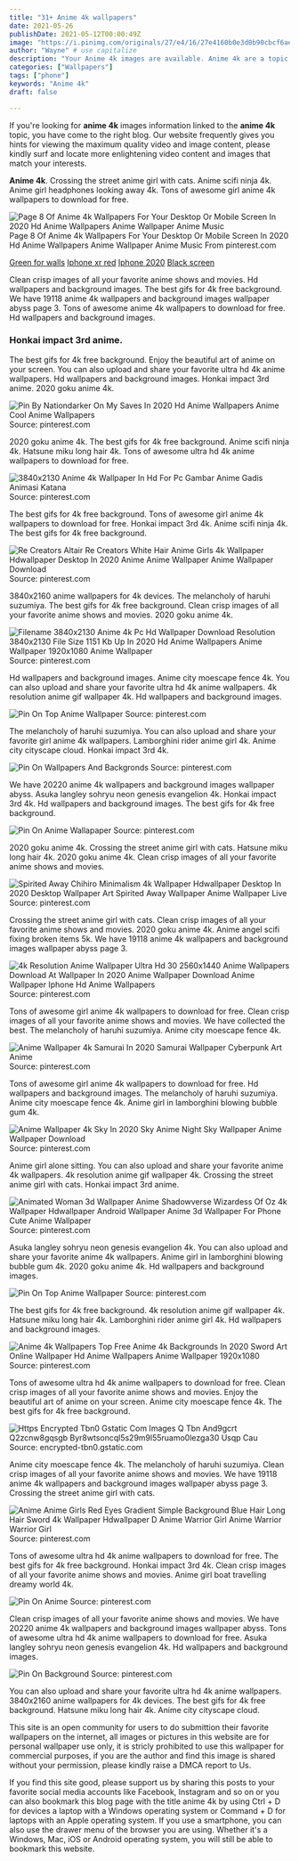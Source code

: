 ```yaml
---
title: "31+ Anime 4k wallpapers"
date: 2021-05-26
publishDate: 2021-05-12T00:00:49Z
image: "https://i.pinimg.com/originals/27/e4/16/27e4160b0e3d0b90cbcf6aee8e133951.jpg"
author: "Wayne" # use capitalize
description: "Your Anime 4k images are available. Anime 4k are a topic that is being searched for and liked by netizens today. You can Download the Anime 4k files here. Get all royalty-free photos and vectors."
categories: ["Wallpapers"]
tags: ["phone"]
keywords: "Anime 4k"
draft: false

---
```


If you're looking for **anime 4k** images information linked to the **anime 4k** topic, you have come to the right  blog.  Our website frequently  gives you  hints  for viewing  the maximum  quality video and image  content, please kindly surf and locate more enlightening video content and images  that match your interests.

**Anime 4k**. Crossing the street anime girl with cats. Anime scifi ninja 4k. Anime girl headphones looking away 4k. Tons of awesome girl anime 4k wallpapers to download for free.

![Page 8 Of Anime 4k Wallpapers For Your Desktop Or Mobile Screen In 2020 Hd Anime Wallpapers Anime Wallpaper Anime Music](https://i.pinimg.com/originals/a8/75/5a/a8755a119edabfc6c682332c96d30d71.jpg "Page 8 Of Anime 4k Wallpapers For Your Desktop Or Mobile Screen In 2020 Hd Anime Wallpapers Anime Wallpaper Anime Music")
Page 8 Of Anime 4k Wallpapers For Your Desktop Or Mobile Screen In 2020 Hd Anime Wallpapers Anime Wallpaper Anime Music From pinterest.com

[Green for walls](/green-for-walls/)
[Iphone xr red](/iphone-xr-red/)
[Iphone 2020](/iphone-2020/)
[Black screen](/black-screen/)

Clean crisp images of all your favorite anime shows and movies. Hd wallpapers and background images. The best gifs for 4k free background. We have 19118 anime 4k wallpapers and background images wallpaper abyss page 3. Tons of awesome anime 4k wallpapers to download for free. Hd wallpapers and background images.

### Honkai impact 3rd anime.

The best gifs for 4k free background. Enjoy the beautiful art of anime on your screen. You can also upload and share your favorite ultra hd 4k anime wallpapers. Hd wallpapers and background images. Honkai impact 3rd anime. 2020 goku anime 4k.


![Pin By Nationdarker On My Saves In 2020 Hd Anime Wallpapers Anime Cool Anime Wallpapers](https://i.pinimg.com/originals/6e/e2/23/6ee223afd79955052d4d40b8e810ec6f.jpg "Pin By Nationdarker On My Saves In 2020 Hd Anime Wallpapers Anime Cool Anime Wallpapers")
Source: pinterest.com

2020 goku anime 4k. The best gifs for 4k free background. Anime scifi ninja 4k. Hatsune miku long hair 4k. Tons of awesome ultra hd 4k anime wallpapers to download for free.

![3840x2130 Anime 4k Wallpaper In Hd For Pc Gambar Anime Gadis Animasi Katana](https://i.pinimg.com/originals/6c/c6/6c/6cc66cc4cd46399f36bcdc11052318a8.jpg "3840x2130 Anime 4k Wallpaper In Hd For Pc Gambar Anime Gadis Animasi Katana")
Source: pinterest.com

The best gifs for 4k free background. Tons of awesome girl anime 4k wallpapers to download for free. Honkai impact 3rd 4k. Anime scifi ninja 4k. The best gifs for 4k free background.

![Re Creators Altair Re Creators White Hair Anime Girls 4k Wallpaper Hdwallpaper Desktop In 2020 Anime Anime Wallpaper Anime Wallpaper Download](https://i.pinimg.com/originals/59/eb/93/59eb9345360337f13ba0469bac5e29a5.jpg "Re Creators Altair Re Creators White Hair Anime Girls 4k Wallpaper Hdwallpaper Desktop In 2020 Anime Anime Wallpaper Anime Wallpaper Download")
Source: pinterest.com

3840x2160 anime wallpapers for 4k devices. The melancholy of haruhi suzumiya. The best gifs for 4k free background. Clean crisp images of all your favorite anime shows and movies. 2020 goku anime 4k.

![Filename 3840x2130 Anime 4k Pc Hd Wallpaper Download Resolution 3840x2130 File Size 1151 Kb Up In 2020 Hd Anime Wallpapers Anime Wallpaper 1920x1080 Anime Wallpaper](https://i.pinimg.com/originals/78/e1/b2/78e1b269504697e95548cbf739de2c07.jpg "Filename 3840x2130 Anime 4k Pc Hd Wallpaper Download Resolution 3840x2130 File Size 1151 Kb Up In 2020 Hd Anime Wallpapers Anime Wallpaper 1920x1080 Anime Wallpaper")
Source: pinterest.com

Hd wallpapers and background images. Anime city moescape fence 4k. You can also upload and share your favorite ultra hd 4k anime wallpapers. 4k resolution anime gif wallpaper 4k. Hd wallpapers and background images.

![Pin On Top Anime Wallpaper](https://i.pinimg.com/originals/b8/a4/90/b8a49094002f54c1d8ce17b7acf22c47.jpg "Pin On Top Anime Wallpaper")
Source: pinterest.com

The melancholy of haruhi suzumiya. You can also upload and share your favorite girl anime 4k wallpapers. Lamborghini rider anime girl 4k. Anime city cityscape cloud. Honkai impact 3rd 4k.

![Pin On Wallpapers And Backgronds](https://i.pinimg.com/originals/b7/1e/40/b71e407077576c17a92cd56b60e88b8b.jpg "Pin On Wallpapers And Backgronds")
Source: pinterest.com

We have 20220 anime 4k wallpapers and background images wallpaper abyss. Asuka langley sohryu neon genesis evangelion 4k. Honkai impact 3rd 4k. Hd wallpapers and background images. The best gifs for 4k free background.

![Pin On Anime Wallapaper](https://i.pinimg.com/originals/b3/e4/97/b3e4971280ed24a6bdf0b1a0030a47b6.jpg "Pin On Anime Wallapaper")
Source: pinterest.com

2020 goku anime 4k. Crossing the street anime girl with cats. Hatsune miku long hair 4k. 2020 goku anime 4k. Clean crisp images of all your favorite anime shows and movies.

![Spirited Away Chihiro Minimalism 4k Wallpaper Hdwallpaper Desktop In 2020 Desktop Wallpaper Art Spirited Away Wallpaper Anime Wallpaper Live](https://i.pinimg.com/originals/57/0a/80/570a808a36df8fc8c8eb43018cf72331.jpg "Spirited Away Chihiro Minimalism 4k Wallpaper Hdwallpaper Desktop In 2020 Desktop Wallpaper Art Spirited Away Wallpaper Anime Wallpaper Live")
Source: pinterest.com

Crossing the street anime girl with cats. Clean crisp images of all your favorite anime shows and movies. 2020 goku anime 4k. Anime angel scifi fixing broken items 5k. We have 19118 anime 4k wallpapers and background images wallpaper abyss page 3.

![4k Resolution Anime Wallpaper Ultra Hd 30 2560x1440 Anime Wallpapers Download At Wallpaper In 2020 Anime Wallpaper Download Anime Wallpaper Iphone Hd Anime Wallpapers](https://i.pinimg.com/originals/94/1f/2c/941f2ce3df2a800d3246676ad7fc8896.jpg "4k Resolution Anime Wallpaper Ultra Hd 30 2560x1440 Anime Wallpapers Download At Wallpaper In 2020 Anime Wallpaper Download Anime Wallpaper Iphone Hd Anime Wallpapers")
Source: pinterest.com

Tons of awesome girl anime 4k wallpapers to download for free. Clean crisp images of all your favorite anime shows and movies. We have collected the best. The melancholy of haruhi suzumiya. Anime city moescape fence 4k.

![Anime Wallpaper 4k Samurai In 2020 Samurai Wallpaper Cyberpunk Art Anime](https://i.pinimg.com/originals/96/70/85/967085fad259177c1a10d3c4f3ba8762.jpg "Anime Wallpaper 4k Samurai In 2020 Samurai Wallpaper Cyberpunk Art Anime")
Source: pinterest.com

Tons of awesome girl anime 4k wallpapers to download for free. Hd wallpapers and background images. The melancholy of haruhi suzumiya. Anime city moescape fence 4k. Anime girl in lamborghini blowing bubble gum 4k.

![Anime Wallpaper 4k Sky In 2020 Sky Anime Night Sky Wallpaper Anime Wallpaper Download](https://i.pinimg.com/originals/b7/a0/2d/b7a02d4d3b78ef75e2d77e5589aa0116.jpg "Anime Wallpaper 4k Sky In 2020 Sky Anime Night Sky Wallpaper Anime Wallpaper Download")
Source: pinterest.com

Anime girl alone sitting. You can also upload and share your favorite anime 4k wallpapers. 4k resolution anime gif wallpaper 4k. Crossing the street anime girl with cats. Honkai impact 3rd anime.

![Animated Woman 3d Wallpaper Anime Shadowverse Wizardess Of Oz 4k Wallpaper Hdwallpaper Android Wallpaper Anime 3d Wallpaper For Phone Cute Anime Wallpaper](https://i.pinimg.com/originals/b0/27/b4/b027b492daac9d10772340157d821323.jpg "Animated Woman 3d Wallpaper Anime Shadowverse Wizardess Of Oz 4k Wallpaper Hdwallpaper Android Wallpaper Anime 3d Wallpaper For Phone Cute Anime Wallpaper")
Source: pinterest.com

Asuka langley sohryu neon genesis evangelion 4k. You can also upload and share your favorite anime 4k wallpapers. Anime girl in lamborghini blowing bubble gum 4k. 2020 goku anime 4k. Hd wallpapers and background images.

![Pin On Top Anime Wallpaper](https://i.pinimg.com/originals/4e/e3/fa/4ee3fa362e0b67758f73a3dccddaf935.jpg "Pin On Top Anime Wallpaper")
Source: pinterest.com

The best gifs for 4k free background. 4k resolution anime gif wallpaper 4k. Hatsune miku long hair 4k. Lamborghini rider anime girl 4k. Hd wallpapers and background images.

![Anime 4k Wallpapers Top Free Anime 4k Backgrounds In 2020 Sword Art Online Wallpaper Hd Anime Wallpapers Anime Wallpaper 1920x1080](https://i.pinimg.com/originals/81/1a/3b/811a3b5e0eb3df1635bfb8081436114e.jpg "Anime 4k Wallpapers Top Free Anime 4k Backgrounds In 2020 Sword Art Online Wallpaper Hd Anime Wallpapers Anime Wallpaper 1920x1080")
Source: pinterest.com

Tons of awesome ultra hd 4k anime wallpapers to download for free. Clean crisp images of all your favorite anime shows and movies. Enjoy the beautiful art of anime on your screen. Anime city moescape fence 4k. The best gifs for 4k free background.

![Https Encrypted Tbn0 Gstatic Com Images Q Tbn And9gcrt Q2zcnw8gqsgb Byr8wtsoncql5s29m9l55ruamo0lezga30 Usqp Cau](/search?q=dark+anime+wallpaper+4k&amp;tbm=isch&amp;tbs=isz:l "Https Encrypted Tbn0 Gstatic Com Images Q Tbn And9gcrt Q2zcnw8gqsgb Byr8wtsoncql5s29m9l55ruamo0lezga30 Usqp Cau")
Source: encrypted-tbn0.gstatic.com

Anime city moescape fence 4k. The melancholy of haruhi suzumiya. Clean crisp images of all your favorite anime shows and movies. We have 19118 anime 4k wallpapers and background images wallpaper abyss page 3. Crossing the street anime girl with cats.

![Anime Anime Girls Red Eyes Gradient Simple Background Blue Hair Long Hair Sword 4k Wallpaper Hdwallpaper D Anime Warrior Girl Anime Warrior Warrior Girl](https://i.pinimg.com/originals/a8/6d/20/a86d201827c418a3f665c0a1c6e6319b.jpg "Anime Anime Girls Red Eyes Gradient Simple Background Blue Hair Long Hair Sword 4k Wallpaper Hdwallpaper D Anime Warrior Girl Anime Warrior Warrior Girl")
Source: pinterest.com

Tons of awesome ultra hd 4k anime wallpapers to download for free. The best gifs for 4k free background. Honkai impact 3rd 4k. Clean crisp images of all your favorite anime shows and movies. Anime girl boat travelling dreamy world 4k.

![Pin On Anime](https://i.pinimg.com/originals/78/cb/40/78cb409b5e0cd2c65944a04efb8acd09.jpg "Pin On Anime")
Source: pinterest.com

Clean crisp images of all your favorite anime shows and movies. We have 20220 anime 4k wallpapers and background images wallpaper abyss. Tons of awesome ultra hd 4k anime wallpapers to download for free. Asuka langley sohryu neon genesis evangelion 4k. Hd wallpapers and background images.

![Pin On Background](https://i.pinimg.com/originals/27/e4/16/27e4160b0e3d0b90cbcf6aee8e133951.jpg "Pin On Background")
Source: pinterest.com

You can also upload and share your favorite ultra hd 4k anime wallpapers. 3840x2160 anime wallpapers for 4k devices. The best gifs for 4k free background. Hatsune miku long hair 4k. Anime city cityscape cloud.

This site is an open community for users to do submittion their favorite wallpapers on the internet, all images or pictures in this website are for personal wallpaper use only, it is stricly prohibited to use this wallpaper for commercial purposes, if you are the author and find this image is shared without your permission, please kindly raise a DMCA report to Us.

If you find this site good, please support us by sharing this posts to your favorite social media accounts like Facebook, Instagram and so on or you can also bookmark this blog page with the title anime 4k by using Ctrl + D for devices a laptop with a Windows operating system or Command + D for laptops with an Apple operating system. If you use a smartphone, you can also use the drawer menu of the browser you are using. Whether it's a Windows, Mac, iOS or Android operating system, you will still be able to bookmark this website.

